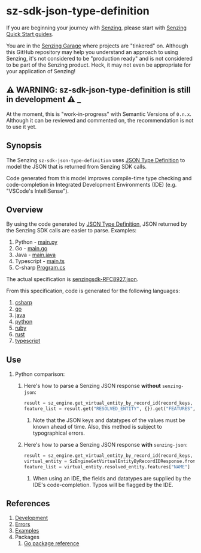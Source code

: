 # sz-sdk-json-type-definition

If you are beginning your journey with [Senzing],
please start with [Senzing Quick Start guides].

You are in the [Senzing Garage] where projects are "tinkered" on.
Although this GitHub repository may help you understand an approach to using Senzing,
it's not considered to be "production ready" and is not considered to be part of the Senzing product.
Heck, it may not even be appropriate for your application of Senzing!

## :warning: WARNING: sz-sdk-json-type-definition is still in development :warning: _

At the moment, this is "work-in-progress" with Semantic Versions of `0.n.x`.
Although it can be reviewed and commented on,
the recommendation is not to use it yet.

## Synopsis

The Senzing `sz-sdk-json-type-definition` uses [JSON Type Definition]
to model the JSON that is returned from Senzing SDK calls.

Code generated from this model improves compile-time type checking
and code-completion in Integrated Development Environments (IDE)
(e.g. "VSCode's IntelliSense").

## Overview

By using the code generated by [JSON Type Definition],
JSON returned by the Senzing SDK calls are easier to parse.
Examples:

1. Python - [main.py]
1. Go - [main.go]
1. Java - [main.java]
1. Typescript - [main.ts]
1. C-sharp [Program.cs]

The actual specification is [senzingsdk-RFC8927.json].

From this specification, code is generated for the following languages:

1. [csharp]
1. [go]
1. [java]
1. [python]
1. [ruby]
1. [rust]
1. [typescript]

## Use

1. Python comparison:
    1. Here's how to parse a Senzing JSON response **without** `senzing-json`:

        ```python
        result = sz_engine.get_virtual_entity_by_record_id(record_keys, flags)
        feature_list = result.get("RESOLVED_ENTITY", {}).get("FEATURES", {}).get("NAME", [])
        ```

        1. Note that the JSON keys and datatypes of the values must be known ahead of time.
           Also, this method is subject to typographical errors.

    1. Here's how to parse a Senzing JSON response **with** `senzing-json`:

        ```python
        result = sz_engine.get_virtual_entity_by_record_id(record_keys, flags)
        virtual_entity = SzEngineGetVirtualEntityByRecordIDResponse.from_json_data(result)
        feature_list = virtual_entity.resolved_entity.features["NAME"]
        ```

        1. When using an IDE, the fields and datatypes are supplied by the IDE's code-completion.
        Typos will be flagged by the IDE.

## References

1. [Development]
1. [Errors]
1. [Examples]
1. Packages
    1. [Go package reference]

[csharp]: csharp
[Development]: docs/development.md
[Errors]: docs/errors.md
[Examples]: docs/examples.md
[go]: go/typedef
[java]: java
[JSON Type Definition]: https://jsontypedef.com/
[main.go]: main.go
[main.java]: main.java
[main.py]: main.py
[main.ts]: main.ts
[Go package reference]: https://pkg.go.dev/github.com/senzing-garage/sz-sdk-json-type-definition
[Program.cs]: csharp/Program.cs
[python]: python/typedef
[ruby]: ruby
[rust]: rust
[Senzing Garage]: https://github.com/senzing-garage
[Senzing Quick Start guides]: https://docs.senzing.com/quickstart/
[Senzing]: https://senzing.com/
[senzingsdk-RFC8927.json]: senzingsdk-RFC8927.json
[typescript]: typescript
